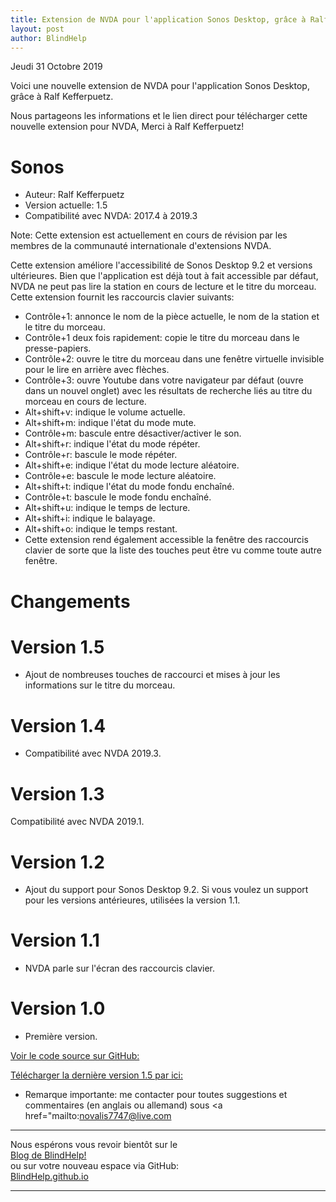 ```yaml
---
title: Extension de NVDA pour l'application Sonos Desktop, grâce à Ralf Kefferpuetz
layout: post
author: BlindHelp
---
```


<footer>Jeudi 31 Octobre 2019</footer>

Voici une nouvelle extension de NVDA pour l'application Sonos Desktop, grâce à Ralf Kefferpuetz.    

Nous partageons les informations et le lien direct pour télécharger cette nouvelle extension pour NVDA, Merci à Ralf Kefferpuetz!    

# Sonos #

* Auteur: Ralf Kefferpuetz
* Version actuelle: 1.5
* Compatibilité avec NVDA: 2017.4 à 2019.3

Note: Cette extension est actuellement en cours de révision par les membres de la communauté internationale d'extensions NVDA.    

Cette extension améliore l'accessibilité de Sonos Desktop 9.2 et versions ultérieures. Bien que l'application est déjà tout à fait accessible par défaut, NVDA ne peut pas lire la station en cours de lecture et le titre du morceau. Cette extension fournit les raccourcis clavier suivants:    
- Contrôle+1: annonce le nom de la pièce actuelle, le nom de la station et le titre du morceau.
- Contrôle+1 deux fois rapidement: copie le titre du morceau dans le presse-papiers.
- Contrôle+2: ouvre le titre du morceau dans une fenêtre virtuelle invisible pour le lire en arrière avec flèches.
- Contrôle+3: ouvre Youtube dans votre navigateur par défaut (ouvre dans un nouvel onglet) avec les résultats de recherche liés au titre du morceau en cours de lecture.
- Alt+shift+v: indique le volume actuelle.
- Alt+shift+m: indique l'état du mode mute.
- Contrôle+m: bascule entre désactiver/activer le son.
- Alt+shift+r: indique l'état du mode répéter.
- Contrôle+r: bascule le mode répéter.
- Alt+shift+e: indique l'état du mode lecture aléatoire.
- Contrôle+e: bascule le mode lecture aléatoire.
- Alt+shift+t: indique l'état du mode fondu enchaîné.
- Contrôle+t: bascule le mode fondu enchaîné.
- Alt+shift+u: indique le temps de lecture.
- Alt+shift+i: indique le balayage.
- Alt+shift+o: indique le temps restant.
- Cette extension rend également accessible la fenêtre des raccourcis clavier de sorte que la liste des touches peut être vu comme toute autre fenêtre.

# Changements #

# Version 1.5 #
- Ajout de nombreuses touches de raccourci et mises à jour les informations sur  le titre du morceau.

# Version 1.4 #
- Compatibilité avec NVDA 2019.3.

# Version 1.3 #
Compatibilité avec NVDA 2019.1.

# Version 1.2 #
- Ajout du support pour Sonos Desktop 9.2. Si vous voulez  un support pour les versions antérieures, utilisées la version 1.1.

# Version 1.1 #
- NVDA parle sur l'écran des raccourcis clavier.

# Version 1.0 #
- Première version.

[Voir le code source sur GitHub:](https://github.com/Novalis7747/sonos)

[Télécharger   la dernière version 1.5 par ici:](https://github.com/Novalis7747/sonos/raw/master/sonos-1.5.nvda-addon)

* Remarque importante: me contacter pour toutes suggestions et commentaires (en anglais ou allemand) sous <a href="mailto:novalis7747@live.com</a>

---

Nous espérons vous revoir bientôt sur le      
[Blog de BlindHelp!](http://blindhelp.blogspot.fr/)                    
ou sur  votre nouveau espace via GitHub:                     
[BlindHelp.github.io](https://blindhelp.github.io)                    

---